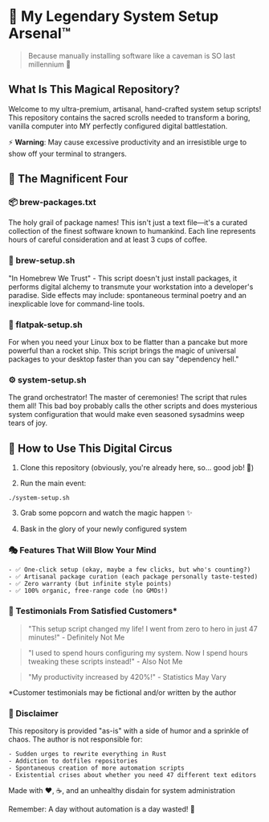 # 🚀 My Legendary System Setup Arsenal™

> Because manually installing software like a caveman is SO last millennium 💾


## What Is This Magical Repository?

Welcome to my ultra-premium, artisanal, hand-crafted system setup scripts! This repository contains the sacred scrolls needed to transform a boring, vanilla computer into MY perfectly configured digital battlestation.

⚡ **Warning**: May cause excessive productivity and an irresistible urge to show off your terminal to strangers.

## 🎯 The Magnificent Four

### 📦 brew-packages.txt

The holy grail of package names! This isn't just a text file—it's a curated collection of the finest software known to humankind. Each line represents hours of careful consideration and at least 3 cups of coffee.

### 🍺 brew-setup.sh

"In Homebrew We Trust" - This script doesn't just install packages, it performs digital alchemy to transmute your workstation into a developer's paradise. Side effects may include: spontaneous terminal poetry and an inexplicable love for command-line tools.

### 📱 flatpak-setup.sh

For when you need your Linux box to be flatter than a pancake but more powerful than a rocket ship. This script brings the magic of universal packages to your desktop faster than you can say "dependency hell."

### ⚙️ system-setup.sh

The grand orchestrator! The master of ceremonies! The script that rules them all! This bad boy probably calls the other scripts and does mysterious system configuration that would make even seasoned sysadmins weep tears of joy.

## 🎪 How to Use This Digital Circus

1. Clone this repository (obviously, you're already here, so... good job! 🎉)


2. Run the main event:

```
./system-setup.sh
```

3. Grab some popcorn and watch the magic happen ✨

4. Bask in the glory of your newly configured system

### 🎭 Features That Will Blow Your Mind

    - ✅ One-click setup (okay, maybe a few clicks, but who's counting?)
    - ✅ Artisanal package curation (each package personally taste-tested)
    - ✅ Zero warranty (but infinite style points)
    - ✅ 100% organic, free-range code (no GMOs!)

### 🎨 Testimonials From Satisfied Customers*

> "This setup script changed my life! I went from zero to hero in just 47 minutes!" - Definitely Not Me

> "I used to spend hours configuring my system. Now I spend hours tweaking these scripts instead!" - Also Not Me

> "My productivity increased by 420%!" - Statistics May Vary

*Customer testimonials may be fictional and/or written by the author

### 🎪 Disclaimer

This repository is provided "as-is" with a side of humor and a sprinkle of chaos. The author is not responsible for:

    - Sudden urges to rewrite everything in Rust
    - Addiction to dotfiles repositories
    - Spontaneous creation of more automation scripts
    - Existential crises about whether you need 47 different text editors

Made with ❤️, ☕, and an unhealthy disdain for system administration

Remember: A day without automation is a day wasted! 🤖
